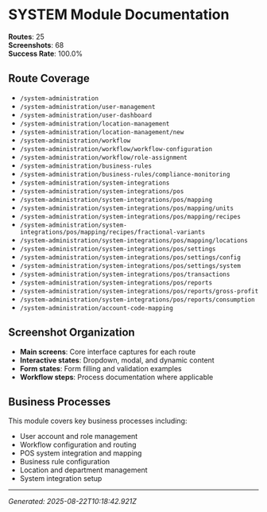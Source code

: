 # SYSTEM Module Documentation

**Routes**: 25  
**Screenshots**: 68  
**Success Rate**: 100.0%

## Route Coverage

- `/system-administration`
- `/system-administration/user-management`
- `/system-administration/user-dashboard`
- `/system-administration/location-management`
- `/system-administration/location-management/new`
- `/system-administration/workflow`
- `/system-administration/workflow/workflow-configuration`
- `/system-administration/workflow/role-assignment`
- `/system-administration/business-rules`
- `/system-administration/business-rules/compliance-monitoring`
- `/system-administration/system-integrations`
- `/system-administration/system-integrations/pos`
- `/system-administration/system-integrations/pos/mapping`
- `/system-administration/system-integrations/pos/mapping/units`
- `/system-administration/system-integrations/pos/mapping/recipes`
- `/system-administration/system-integrations/pos/mapping/recipes/fractional-variants`
- `/system-administration/system-integrations/pos/mapping/locations`
- `/system-administration/system-integrations/pos/settings`
- `/system-administration/system-integrations/pos/settings/config`
- `/system-administration/system-integrations/pos/settings/system`
- `/system-administration/system-integrations/pos/transactions`
- `/system-administration/system-integrations/pos/reports`
- `/system-administration/system-integrations/pos/reports/gross-profit`
- `/system-administration/system-integrations/pos/reports/consumption`
- `/system-administration/account-code-mapping`

## Screenshot Organization

- **Main screens**: Core interface captures for each route
- **Interactive states**: Dropdown, modal, and dynamic content
- **Form states**: Form filling and validation examples
- **Workflow steps**: Process documentation where applicable

## Business Processes

This module covers key business processes including:

- User account and role management
- Workflow configuration and routing
- POS system integration and mapping
- Business rule configuration
- Location and department management
- System integration setup

---

*Generated: 2025-08-22T10:18:42.921Z*
